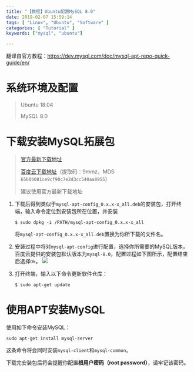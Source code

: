 ```yaml
---
title: "【教程】Ubuntu配置MySQL 8.0"
date: 2019-02-07 15:59:14
tags: [ "Linux", "Ubuntu", "Software" ]
categories: [ "Tutorial" ]
keywords: ["mysql", "ubuntu"]

---
```


翻译自官方教程：https://dev.mysql.com/doc/mysql-apt-repo-quick-guide/en/
<!--more-->



# 系统环境及配置

> Ubuntu 18.04
>
> MySQL 8.0

# 下载安装MySQL拓展包

> [官方最新下载地址](https://dev.mysql.com/downloads/repo/apt/)
>
> [百度云下载地址](https://pan.baidu.com/s/1OaHHJ_1DLUQVe0VdHQ91DA)（提取码：9mmz，MD5: `65b0b081ce9cf90c7e2d3cc540aa8955`）
>
> 建议使用官方最新下载地址

1. 下载后得到类似于`mysql-apt-config_0.x.x-x_all.deb`的安装包，打开终端，输入命令定位到安装包所在位置，并安装

    ```shell
    $ sudo dpkg -i /PATH/mysql-apt-config_0.x.x-x_all
    ```

    将`mysql-apt-config_0.x.x-x_all.deb`置换为你所下载的文件名。

2. 安装过程中将对`mysql-apt-config`进行配置，选择你所需要的MySQL版本，百度云提供的安装包默认版本为`mysql-8.0`，配置过程如下图所示，配置结束后选择`Ok`。
    ![](https://leslie-cloud.oss-cn-beijing.aliyuncs.com/2019/02/2019-02-07-Ubuntu%E9%85%8D%E7%BD%AEMySQL8-1.png)

3. 打开终端，输入以下命令更新软件仓库：

    ```shell
    $ sudo apt-get update
    ```

# 使用APT安装MySQL

使用如下命令安装MySQL：

```shell
sudo apt-get install mysql-server
```

这条命令将会同时安装`mysql-client`和`mysql-common`。

下载完安装包后将会提醒你配置**根用户密码（root password）**，请牢记该密码。